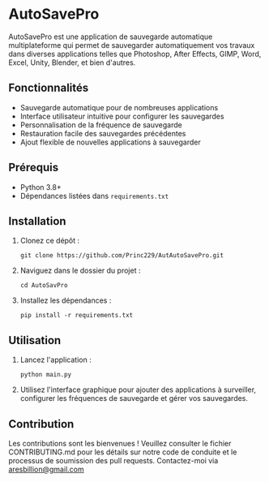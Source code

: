 
# AutoSavePro

AutoSavePro est une application de sauvegarde automatique multiplateforme qui permet de sauvegarder automatiquement vos travaux dans diverses
applications telles que Photoshop, After Effects, GIMP, Word, Excel, Unity, Blender, et bien d'autres.

## Fonctionnalités

- Sauvegarde automatique pour de nombreuses applications
- Interface utilisateur intuitive pour configurer les sauvegardes
- Personnalisation de la fréquence de sauvegarde
- Restauration facile des sauvegardes précédentes
- Ajout flexible de nouvelles applications à sauvegarder

## Prérequis

- Python 3.8+
- Dépendances listées dans `requirements.txt`

## Installation

1. Clonez ce dépôt :
   ```
   git clone https://github.com/Princ229/AutAutoSavePro.git
   ```
2. Naviguez dans le dossier du projet :
   ```
   cd AutoSavPro
   ```
3. Installez les dépendances :
   ```
   pip install -r requirements.txt
   ```

## Utilisation

1. Lancez l'application :
   ```
   python main.py
   ```
2. Utilisez l'interface graphique pour ajouter des applications à surveiller, configurer les fréquences de sauvegarde et gérer vos sauvegardes.

## Contribution

Les contributions sont les bienvenues ! Veuillez consulter le fichier CONTRIBUTING.md pour les détails sur notre code de conduite et le processus de soumission des pull requests. Contactez-moi via aresbillion@gmail.com
